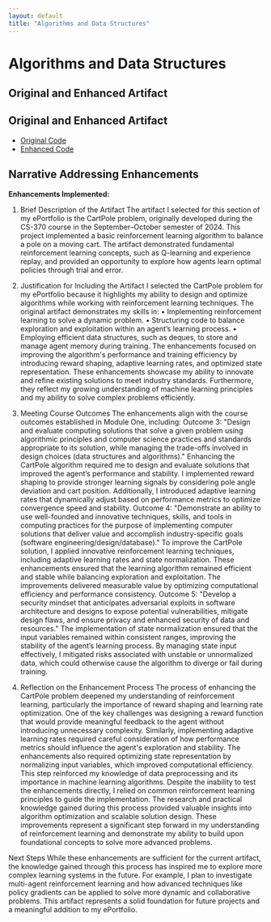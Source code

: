 ```yaml
---
layout: default
title: "Algorithms and Data Structures"
---
```


# Algorithms and Data Structures

## Original and Enhanced Artifact  
## Original and Enhanced Artifact  
- [Original Code](../OriginalCartpole.ipynb)  
- [Enhanced Code](../ImprovedCartpole.ipynb)



## Narrative Addressing Enhancements  

**Enhancements Implemented:**  
1. Brief Description of the Artifact
The artifact I selected for this section of my ePortfolio is the CartPole problem, originally developed during the CS-370 course in the September–October semester of 2024. This project implemented a basic reinforcement learning algorithm to balance a pole on a moving cart. The artifact demonstrated fundamental reinforcement learning concepts, such as Q-learning and experience replay, and provided an opportunity to explore how agents learn optimal policies through trial and error.

2. Justification for Including the Artifact
I selected the CartPole problem for my ePortfolio because it highlights my ability to design and optimize algorithms while working with reinforcement learning techniques. The original artifact demonstrates my skills in:
•	Implementing reinforcement learning to solve a dynamic problem.
•	Structuring code to balance exploration and exploitation within an agent’s learning process.
•	Employing efficient data structures, such as deques, to store and manage agent memory during training.
The enhancements focused on improving the algorithm's performance and training efficiency by introducing reward shaping, adaptive learning rates, and optimized state representation. These enhancements showcase my ability to innovate and refine existing solutions to meet industry standards. Furthermore, they reflect my growing understanding of machine learning principles and my ability to solve complex problems efficiently.

3. Meeting Course Outcomes
The enhancements align with the course outcomes established in Module One, including:
Outcome 3:
"Design and evaluate computing solutions that solve a given problem using algorithmic principles and computer science practices and standards appropriate to its solution, while managing the trade-offs involved in design choices (data structures and algorithms)."
Enhancing the CartPole algorithm required me to design and evaluate solutions that improved the agent’s performance and stability. I implemented reward shaping to provide stronger learning signals by considering pole angle deviation and cart position. Additionally, I introduced adaptive learning rates that dynamically adjust based on performance metrics to optimize convergence speed and stability.
Outcome 4:
"Demonstrate an ability to use well-founded and innovative techniques, skills, and tools in computing practices for the purpose of implementing computer solutions that deliver value and accomplish industry-specific goals (software engineering/design/database)."
To improve the CartPole solution, I applied innovative reinforcement learning techniques, including adaptive learning rates and state normalization. These enhancements ensured that the learning algorithm remained efficient and stable while balancing exploration and exploitation. The improvements delivered measurable value by optimizing computational efficiency and performance consistency.
Outcome 5:
"Develop a security mindset that anticipates adversarial exploits in software architecture and designs to expose potential vulnerabilities, mitigate design flaws, and ensure privacy and enhanced security of data and resources."
The implementation of state normalization ensured that the input variables remained within consistent ranges, improving the stability of the agent’s learning process. By managing state input effectively, I mitigated risks associated with unstable or unnormalized data, which could otherwise cause the algorithm to diverge or fail during training.


5. Reflection on the Enhancement Process
The process of enhancing the CartPole problem deepened my understanding of reinforcement learning, particularly the importance of reward shaping and learning rate optimization. One of the key challenges was designing a reward function that would provide meaningful feedback to the agent without introducing unnecessary complexity. Similarly, implementing adaptive learning rates required careful consideration of how performance metrics should influence the agent's exploration and stability.
The enhancements also required optimizing state representation by normalizing input variables, which improved computational efficiency. This step reinforced my knowledge of data preprocessing and its importance in machine learning algorithms.
Despite the inability to test the enhancements directly, I relied on common reinforcement learning principles to guide the implementation. The research and practical knowledge gained during this process provided valuable insights into algorithm optimization and scalable solution design. These improvements represent a significant step forward in my understanding of reinforcement learning and demonstrate my ability to build upon foundational concepts to solve more advanced problems.

Next Steps
While these enhancements are sufficient for the current artifact, the knowledge gained through this process has inspired me to explore more complex learning systems in the future. For example, I plan to investigate multi-agent reinforcement learning and how advanced techniques like policy gradients can be applied to solve more dynamic and collaborative problems. This artifact represents a solid foundation for future projects and a meaningful addition to my ePortfolio.

